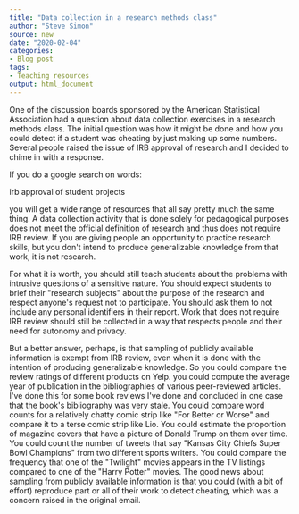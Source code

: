 ```yaml
---
title: "Data collection in a research methods class"
author: "Steve Simon"
source: new
date: "2020-02-04"
categories:
- Blog post
tags:
- Teaching resources
output: html_document
---
```


One of the discussion boards sponsored by the American Statistical Association had a question about data collection exercises in a research methods class. The initial question was how it might be done and how you could detect if a student was cheating by just making up some numbers. Several people raised the issue of IRB approval of research and I decided to chime in with a response.

<!---More--->

If you do a google search on words:

irb approval of student projects

you will get a wide range of resources that all say pretty much the same thing. A data collection activity that is done solely for pedagogical purposes does not meet the official definition of research and thus does not require IRB review. If you are giving people an opportunity to practice research skills, but you don't intend to produce generalizable knowledge from that work, it is not research.

For what it is worth, you should still teach students about the problems with intrusive questions of a sensitive nature. You should expect students to brief their "research subjects" about the purpose of the research and respect anyone's request not to participate. You should ask them to not include any personal identifiers in their report. Work that does not require IRB review should still be collected in a way that respects people and their need for autonomy and privacy.

But a better answer, perhaps, is that sampling of publicly available information is exempt from IRB review, even when it is done with the intention of producing generalizable knowledge. So you could compare the review ratings of different products on Yelp. you could compute the average year of publication in the bibliographies of various peer-reviewed articles. I've done this for some book reviews I've done and concluded in one case that the book's bibliography was very stale. You could compare word counts for a relatively chatty comic strip like "For Better or Worse" and compare it to a terse comic strip like Lio. You could estimate the proportion of magazine covers that have a picture of Donald Trump on them over time. You could count the number of tweets that say "Kansas City Chiefs Super Bowl Champions" from two different sports writers. You could compare the frequency that one of the "Twilight" movies appears in the TV listings compared to one of the "Harry Potter" movies. The good news about sampling from publicly available information is that you could (with a bit of effort) reproduce part or all of their work to detect cheating, which was a concern raised in the original email.
